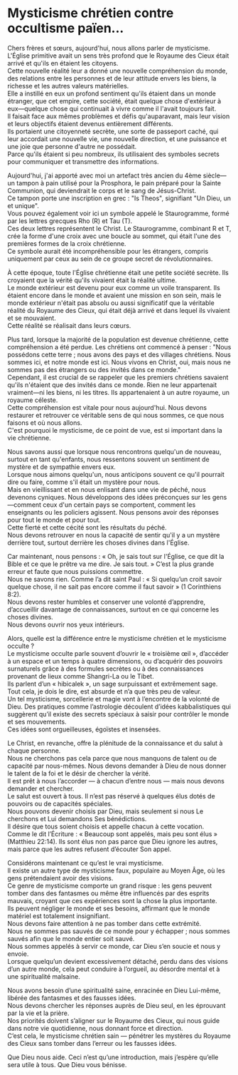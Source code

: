 # Mysticisme chrétien contre occultisme païen...

Chers frères et sœurs, aujourd'hui, nous allons parler de mysticisme.  
L'Église primitive avait un sens très profond que le Royaume des Cieux était arrivé et qu'ils en étaient les citoyens.  
Cette nouvelle réalité leur a donné une nouvelle compréhension du monde, des relations entre les personnes et de leur attitude envers les biens, la richesse et les autres valeurs matérielles.  
Elle a instillé en eux un profond sentiment qu'ils étaient dans un monde étranger, que cet empire, cette société, était quelque chose d'extérieur à eux—quelque chose qui continuait à vivre comme il l'avait toujours fait.  
Il faisait face aux mêmes problèmes et défis qu'auparavant, mais leur vision et leurs objectifs étaient devenus entièrement différents.  
Ils portaient une citoyenneté secrète, une sorte de passeport caché, qui leur accordait une nouvelle vie, une nouvelle direction, et une puissance et une joie que personne d'autre ne possédait.  
Parce qu'ils étaient si peu nombreux, ils utilisaient des symboles secrets pour communiquer et transmettre des informations.  

Aujourd'hui, j'ai apporté avec moi un artefact très ancien du 4ème siècle—un tampon à pain utilisé pour la Prosphora, le pain préparé pour la Sainte Communion, qui deviendrait le corps et le sang de Jésus-Christ.  
Ce tampon porte une inscription en grec : "Is Theos", signifiant "Un Dieu, un et unique".  
Vous pouvez également voir ici un symbole appelé le Staurogramme, formé par les lettres grecques Rho (R) et Tau (T).  
Ces deux lettres représentent le Christ. Le Staurogramme, combinant R et T, crée la forme d'une croix avec une boucle au sommet, qui était l'une des premières formes de la croix chrétienne.  
Ce symbole aurait été incompréhensible pour les étrangers, compris uniquement par ceux au sein de ce groupe secret de révolutionnaires.  

À cette époque, toute l'Église chrétienne était une petite société secrète. Ils croyaient que la vérité qu'ils vivaient était la réalité ultime.  
Le monde extérieur est devenu pour eux comme un voile transparent. Ils étaient encore dans le monde et avaient une mission en son sein, mais le monde extérieur n'était pas absolu ou aussi significatif que la véritable réalité du Royaume des Cieux, qui était déjà arrivé et dans lequel ils vivaient et se mouvaient.  
Cette réalité se réalisait dans leurs cœurs.  

Plus tard, lorsque la majorité de la population est devenue chrétienne, cette compréhension a été perdue. Les chrétiens ont commencé à penser : "Nous possédons cette terre ; nous avons des pays et des villages chrétiens. Nous sommes ici, et notre monde est ici. Nous vivons en Christ, oui, mais nous ne sommes pas des étrangers ou des invités dans ce monde."  
Cependant, il est crucial de se rappeler que les premiers chrétiens savaient qu'ils n'étaient que des invités dans ce monde. Rien ne leur appartenait vraiment—ni les biens, ni les titres. Ils appartenaient à un autre royaume, un royaume céleste.  
Cette compréhension est vitale pour nous aujourd'hui. Nous devons restaurer et retrouver ce véritable sens de qui nous sommes, ce que nous faisons et où nous allons.  
C'est pourquoi le mysticisme, de ce point de vue, est si important dans la vie chrétienne.  

Nous savons aussi que lorsque nous rencontrons quelqu'un de nouveau, surtout en tant qu'enfants, nous ressentons souvent un sentiment de mystère et de sympathie envers eux.  
Lorsque nous aimons quelqu'un, nous anticipons souvent ce qu'il pourrait dire ou faire, comme s'il était un mystère pour nous.  
Mais en vieillissant et en nous enlisant dans une vie de péché, nous devenons cyniques. Nous développons des idées préconçues sur les gens—comment ceux d'un certain pays se comportent, comment les enseignants ou les policiers agissent. Nous pensons avoir des réponses pour tout le monde et pour tout.  
Cette fierté et cette cécité sont les résultats du péché.  
Nous devons retrouver en nous la capacité de sentir qu'il y a un mystère derrière tout, surtout derrière les choses divines dans l'Église.

Car maintenant, nous pensons : « Oh, je sais tout sur l'Église, ce que dit la Bible et ce que le prêtre va me dire. Je sais tout. » C’est la plus grande erreur et faute que nous puissions commettre.  
Nous ne savons rien. Comme l’a dit saint Paul : « Si quelqu’un croit savoir quelque chose, il ne sait pas encore comme il faut savoir » (1 Corinthiens 8:2).  
Nous devons rester humbles et conserver une volonté d’apprendre, d’accueillir davantage de connaissances, surtout en ce qui concerne les choses divines.  
Nous devons ouvrir nos yeux intérieurs.  

Alors, quelle est la différence entre le mysticisme chrétien et le mysticisme occulte ?  
Le mysticisme occulte parle souvent d’ouvrir le « troisième œil », d’accéder à un espace et un temps à quatre dimensions, ou d’acquérir des pouvoirs surnaturels grâce à des formules secrètes ou à des connaissances provenant de lieux comme Shangri-La ou le Tibet.  
Ils parlent d’un « hibicalek », un sage surpuissant et extrêmement sage.  
Tout cela, je dois le dire, est absurde et n’a que très peu de valeur.  
Un tel mysticisme, sorcellerie et magie vont à l’encontre de la volonté de Dieu. Des pratiques comme l’astrologie découlent d’idées kabbalistiques qui suggèrent qu’il existe des secrets spéciaux à saisir pour contrôler le monde et ses mouvements.  
Ces idées sont orgueilleuses, égoïstes et insensées.  

Le Christ, en revanche, offre la plénitude de la connaissance et du salut à chaque personne.  
Nous ne cherchons pas cela parce que nous manquons de talent ou de capacité par nous-mêmes. Nous devons demander à Dieu de nous donner le talent de la foi et le désir de chercher la vérité.  
Il est prêt à nous l’accorder — à chacun d’entre nous — mais nous devons demander et chercher.  
Le salut est ouvert à tous. Il n’est pas réservé à quelques élus dotés de pouvoirs ou de capacités spéciales.  
Nous pouvons devenir choisis par Dieu, mais seulement si nous Le cherchons et Lui demandons Ses bénédictions.  
Il désire que tous soient choisis et appelle chacun à cette vocation.  
Comme le dit l’Écriture : « Beaucoup sont appelés, mais peu sont élus » (Matthieu 22:14). Ils sont élus non pas parce que Dieu ignore les autres, mais parce que les autres refusent d’écouter Son appel.  

Considérons maintenant ce qu’est le vrai mysticisme.  
Il existe un autre type de mysticisme faux, populaire au Moyen Âge, où les gens prétendaient avoir des visions.  
Ce genre de mysticisme comporte un grand risque : les gens peuvent tomber dans des fantasmes ou même être influencés par des esprits mauvais, croyant que ces expériences sont la chose la plus importante.  
Ils peuvent négliger le monde et ses besoins, affirmant que le monde matériel est totalement insignifiant.  
Nous devons faire attention à ne pas tomber dans cette extrémité.  
Nous ne sommes pas sauvés de ce monde pour y échapper ; nous sommes sauvés afin que le monde entier soit sauvé.  
Nous sommes appelés à servir ce monde, car Dieu s’en soucie et nous y envoie.  
Lorsque quelqu’un devient excessivement détaché, perdu dans des visions d’un autre monde, cela peut conduire à l’orgueil, au désordre mental et à une spiritualité malsaine.  

Nous avons besoin d’une spiritualité saine, enracinée en Dieu Lui-même, libérée des fantasmes et des fausses idées.  
Nous devons chercher les réponses auprès de Dieu seul, en les éprouvant par la vie et la prière.  
Nos priorités doivent s’aligner sur le Royaume des Cieux, qui nous guide dans notre vie quotidienne, nous donnant force et direction.  
C’est cela, le mysticisme chrétien sain — pénétrer les mystères du Royaume des Cieux sans tomber dans l’erreur ou les fausses idées.  

Que Dieu nous aide. Ceci n’est qu’une introduction, mais j’espère qu’elle sera utile à tous. Que Dieu vous bénisse.

